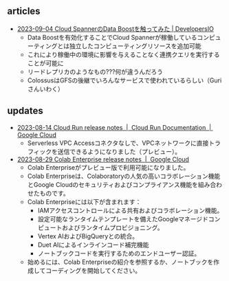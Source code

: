 
## articles

- [2023-09-04 Cloud SpannerのData Boostを触ってみた | DevelopersIO](https://dev.classmethod.jp/articles/cloud-spanner-data-boost/)
  - Data Boostを有効化することでCloud Spannerが稼働しているコンピューティングとは独立したコンピューティングリソースを追加可能
  - これにより稼働中の環境に影響を与えることなく連携クエリを実行することが可能に
  - リードレプリカのようなもの???何が違うんだろう
  - ColossusはGFSの後継でいろんなサービスで使われているらしい（Guriさんいわく）

## updates

- [2023-08-14 Cloud Run release notes  |  Cloud Run Documentation  |  Google Cloud](https://cloud.google.com/run/docs/release-notes#August_14_2023)
  - Serverless VPC Accessコネクタなしで、VPCネットワークに直接トラフィックを送信できるようになりました（プレビュー）。
- [2023-08-29 Colab Enterprise release notes  |  Google Cloud](https://cloud.google.com/colab/docs/release-notes#August_29_2023)
  - Colab Enterpriseがプレビュー版で利用可能になりました。
  - Colab Enterpriseは、Colaboratoryの人気の高いコラボレーション機能とGoogle Cloudのセキュリティおよびコンプライアンス機能を組み合わせたものです。
  - Colab Enterpriseには以下が含まれます：
    - IAMアクセスコントロールによる共有およびコラボレーション機能。
    - 設定可能なランタイムテンプレートを備えたGoogleマネージドコンピュートおよびランタイムプロビジョニング。
    - Vertex AIおよびBigQueryとの統合。
    - Duet AIによるインラインコード補完機能
    - ノートブックコードを実行するためのエンドユーザー認証。
  - 始めるには、Colab Enterpriseの紹介を参照するか、ノートブックを作成してコーディングを開始してください。